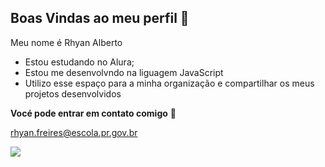 ## Boas Vindas ao meu perfil 🥇

Meu nome é Rhyan Alberto
- Estou estudando no Alura;
- Estou me desenvolvndo na liguagem JavaScript
- Utilizo esse espaço para a minha organização e compartilhar os meus projetos desenvolvidos

**Vocé pode entrar em contato comigo** 📧

rhyan.freires@escola.pr.gov.br

![](https://tenor.com/pt-BR/view/aww-gif-22107399)
